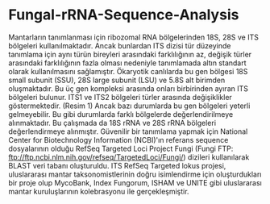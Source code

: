 # Fungal-rRNA-Sequence-Analysis
Mantarların tanımlanması için ribozomal RNA bölgelerinden 18S, 28S ve ITS bölgeleri kullanılmaktadır. Ancak bunlardan ITS dizisi tür düzeyinde tanımlama için aynı türün bireyleri arasındaki 
farklılığının az, değişik türler arasındaki farklılığının fazla olması nedeniyle tanımlamada altın standart olarak kullanılmasını sağlamıştır.
Ökaryotik canlılarda bu gen bölgesi 18S small subunit (SSU), 28S large subunit (LSU) ve 5.8S alt birimden oluşmaktadır. Bu üç gen kompleksi arasında onları birbirinden ayıran ITS bölgeleri bulunur. ITS1 ve ITS2 bölgeleri türler arasında değişiklikler göstermektedir. (Resim 1)
Ancak bazı durumlarda bu gen bölgeleri yeterli gelmeyebilir. Bu gibi durumlarda farklı bölgelerde değerlendirilmeye alınmaktadır. Bu çalışmada da 18S rRNA ve 28S rRNA bölgeleri değerlendirmeye alınmıştır. 
Güvenilir bir tanımlama yapmak için National Center for Biotechnology Information (NCBI)'ın referans sequence dosyalarının olduğu RefSeq Targeted Loci Project Fungi (Fungi FTP: ftp://ftp.ncbi.nlm.nih.gov/refseq/TargetedLoci/Fungi/) dizileri kullanılarak BLAST veri tabanı oluşturuldu. ITS RefSeq Targeted lokus projesi, uluslararası mantar taksonomistlerinin doğru isimlendirme için oluşturdukları bir proje olup MycoBank, Index Fungorum, ISHAM ve UNITE gibi uluslararası mantar kuruluşlarının kolebrasyonu ile gerçekleşmiştir. 
